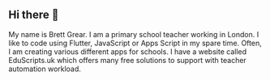 ## Hi there 👋

<!--
**BJG87/BJG87** is a ✨ _special_ ✨ repository because its `README.md` (this file) appears on your GitHub profile.

Here are some ideas to get you started:

- 🔭 I’m currently working on ...
- 🌱 I’m currently learning ...
- 👯 I’m looking to collaborate on ...
- 🤔 I’m looking for help with ...
- 💬 Ask me about ...
- 📫 How to reach me: ...
- 😄 Pronouns: ...
- ⚡ Fun fact: ...
-->

My name is Brett Grear. I am a primary school teacher working in London. I like to code using Flutter, JavaScript or Apps Script in my spare time. Often, I am creating various different apps for schools. I have a website called EduScripts.uk which offers many free solutions to support with teacher automation workload.
